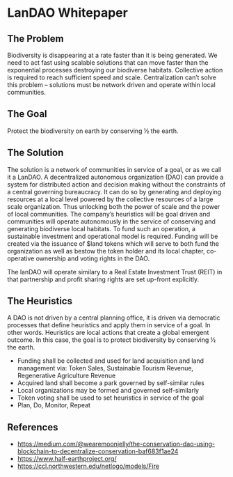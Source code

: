 # LanDAO Whitepaper

## The Problem
Biodiversity is disappearing at a rate faster than it is being generated. We need to act fast using scalable solutions that can move faster than the exponential processes destroying our biodiverse habitats. Collective action is required to reach sufficient speed and scale. Centralization can’t solve this problem – solutions must be network driven and operate within local communities.

## The Goal
Protect the biodiversity on earth by conserving ½ the earth.

## The Solution
The solution is a network of communities in service of a goal, or as we call it a LanDAO. A decentralized autonomous organization (DAO) can provide a system for distributed action and decision making without the constraints of a central governing bureaucracy. It can do so by generating and deploying resources at a local level powered by the collective resources of a large scale organization. Thus unlocking both the power of scale and the power of local communities. The company’s heuristics will be goal driven and communities will operate autonomously in the service of conserving and generating biodiverse local habitats. To fund such an operation, a sustainable investment and operational model is required. Funding will be created via the issuance of $land tokens which will serve to both fund the organization as well as bestow the token holder and its local chapter, co-operative ownership and voting rights in the DAO.

The lanDAO will operate similary to a Real Estate Investment Trust (REIT) in that partnership and profit sharing rights are set up-front explicitly. 

## The Heuristics
A DAO is not driven by a central planning office, it is driven via democratic processes that define heuristics and apply them in service of a goal. In other words. Heuristics are local actions that create a global emergent outcome. In this case, the goal is to protect biodiversity by conserving ½ the earth.

- Funding shall be collected and used for land acquisition and land management via: Token Sales, Sustainable Tourism Revenue, Regenerative Agriculture Revenue
- Acquired land shall become a park governed by self-similar rules 
- Local organizations may be formed and governed self-similarly
- Token voting shall be used to set heuristics in service of the goal
- Plan, Do, Monitor, Repeat

## References
- https://medium.com/@wearemoonjelly/the-conservation-dao-using-blockchain-to-decentralize-conservation-baf683f1ae24
- https://www.half-earthproject.org/
- https://ccl.northwestern.edu/netlogo/models/Fire



